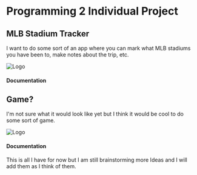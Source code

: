 # Programming 2 Individual Project

## MLB Stadium Tracker
I want to do some sort of an app where you can mark what MLB stadiums you have been to, make notes about the trip, etc.

![Logo]()

#### Documentation

## Game?
I'm not sure what it would look like yet but I think it would be cool to do some sort of game. 

![Logo]()

#### Documentation




This is all I have for now but I am still brainstorming more Ideas and I will add them as I think of them.
